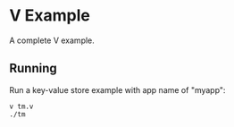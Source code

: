 # V Example

A complete V example.

## Running

Run a key-value store example with app name of "myapp":

```
v tm.v
./tm
```
